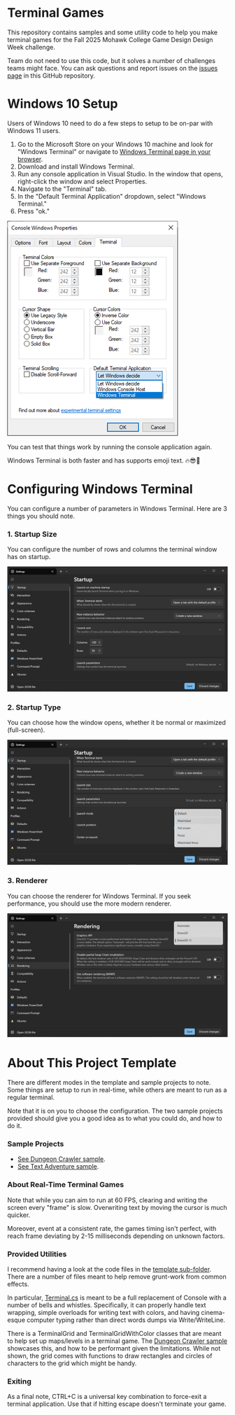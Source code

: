 # Terminal Games

This repository contains samples and some utility code to help you make terminal games for the Fall 2025 Mohawk College Game Design Design Week challenge.

Team do not need to use this code, but it solves a number of challenges teams might face. You can ask questions and report issues on the [issues page](https://github.com/MohawkRaphaelT/terminal-games/issues) in this GitHub repository.

# Windows 10 Setup

Users of Windows 10 need to do a few steps to setup to be on-par with Windows 11 users.

1. Go to the Microsoft Store on your Windows 10 machine and look for "Windows Terminal" or navigate to [Windows Terminal page in your browser](https://apps.microsoft.com/detail/9n0dx20hk701?hl=en-GB&gl=CA).
2. Download and install Windows Terminal.
3. Run any console application in Visual Studio. In the window that opens, right-click the window and select Properties.
4. Navigate to the "Terminal" tab.
5. In the "Default Terminal Application" dropdown, select "Windows Terminal."
6. Press "ok."

![config-windows-terminal](https://github.com/MohawkRaphaelT/terminal-games/blob/main/res/config%20windows%20terminal.png)

You can test that things work by running the console application again.

Windows Terminal is both faster and has supports emoji text. 🔥😎🎉

# Configuring Windows Terminal

You can configure a number of parameters in Windows Terminal. Here are 3 things you should note.

### 1. Startup Size

You can configure the number of rows and columns the terminal window has on startup.

![windows terminal startup size](https://github.com/MohawkRaphaelT/terminal-games/blob/main/res/windows%20terminal%20startup%20size.png)

### 2. Startup Type

You can choose how the window opens, whether it be normal or maximized (full-screen).

![windows terminal startup type](https://github.com/MohawkRaphaelT/terminal-games/blob/main/res/windows%20terminal%20startup%20type.png)

### 3. Renderer

You can choose the renderer for Windows Terminal. If you seek performance, you should use the more modern renderer.

![windows terminal renderer](https://github.com/MohawkRaphaelT/terminal-games/blob/main/res/windows%20terminal%20renderer.png)

# About This Project Template

There are different modes in the template and sample projects to note. Some things are setup to run in real-time, while others are meant to run as a regular terminal.

Note that it is on you to choose the configuration. The two sample projects provided should give you a good idea as to what you could do, and how to do it.

### Sample Projects

* [See Dungeon Crawler sample](https://github.com/MohawkRaphaelT/terminal-games/tree/main/DungeonCrawlerSample).
* [See Text Adventure sample](https://github.com/MohawkRaphaelT/terminal-games/tree/main/TextAdventureSample).

### About Real-Time Terminal Games

Note that while you can aim to run at 60 FPS, clearing and writing the screen every "frame" is slow. Overwriting text by moving the cursor is much quicker.

Moreover, event at a consistent rate, the games timing isn't perfect, with reach frame deviating by 2-15 milliseconds depending on unknown factors.

### Provided Utilities

I recommend having a look at the code files in the [template sub-folder](https://github.com/MohawkRaphaelT/terminal-games/tree/main/MohawkTerminalGame/MohawkTerminalGame). There are a number of files meant to help remove grunt-work from common effects.

In particular, [Terminal.cs](https://github.com/MohawkRaphaelT/terminal-games/blob/main/MohawkTerminalGame/MohawkTerminalGame/Static%20Classes/Terminal.cs) is meant to be a full replacement of Console with a number of bells and whistles. Specifically, it can properly handle text wrapping, simple overloads for writing text with colors, and having cinema-esque computer typing rather than direct words dumps via Write/WriteLine.

There is a TerminalGrid and TerminalGridWithColor classes that are meant to help set up maps/levels in a terminal game. The [Dungeon Crawler sample](https://github.com/MohawkRaphaelT/terminal-games/tree/main/DungeonCrawlerSample) showcases this, and how to be performant given the limitations. While not shown, the grid comes with functions to draw rectangles and circles of characters to the grid which might be handy.

### Exiting

As a final note, CTRL+C is a universal key combination to force-exit a terminal application.  Use that if hitting escape doesn't terminate your game.
